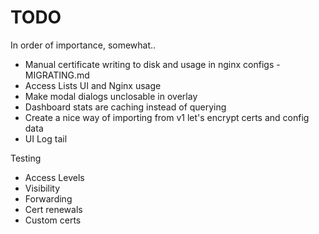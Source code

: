 # TODO

In order of importance, somewhat.. 

- Manual certificate writing to disk and usage in nginx configs - MIGRATING.md
- Access Lists UI and Nginx usage
- Make modal dialogs unclosable in overlay
- Dashboard stats are caching instead of querying
- Create a nice way of importing from v1 let's encrypt certs and config data
- UI Log tail

Testing

- Access Levels
- Visibility
- Forwarding
- Cert renewals
- Custom certs
